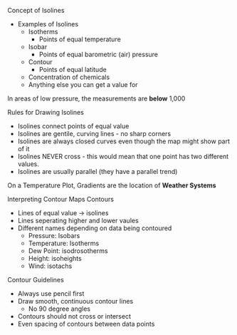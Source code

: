 Concept of Isolines 
- Examples of Isolines 
	- Isotherms 
		- Points of equal temperature 
	- Isobar
		- Points of equal barometric (air) pressure
	- Contour
		- Points of equal latitude 
	- Concentration of chemicals 
	- Anything else you can get a value for 

In areas of low pressure, the measurements are **below** 1,000

Rules for Drawing Isolines 
- Isolines connect points of equal value 
- Isolines are gentile, curving lines - no sharp corners 
- Isolines are always closed curves even though the map might show part of it 
- Isolines NEVER cross - this would mean that one point has two different values.
- Isolines are usually parallel (they have a parallel trend)

On a Temperature Plot, Gradients are the location of **Weather Systems**

Interpreting Contour Maps
Contours
- Lines of equal value -> isolines
- Lines seperating higher and lower vaules 
- Different names depending on data being contoured 
	- Pressure: Isobars
	- Temperature: Isotherms 
	- Dew Point: isodrosotherms
	- Height: isoheights 
	- Wind: isotachs

Contour Guidelines 
- Always use pencil first 
- Draw smooth, continuous contour lines 
	- No 90 degree angles 
- Contours should not cross or intersect 
- Even spacing of contours between data points 

